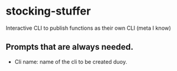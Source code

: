 # stocking-stuffer
Interactive CLI to publish functions as their own CLI (meta I know)


## Prompts that are always needed. 

- Cli name: name of the cli to be created duoy.
